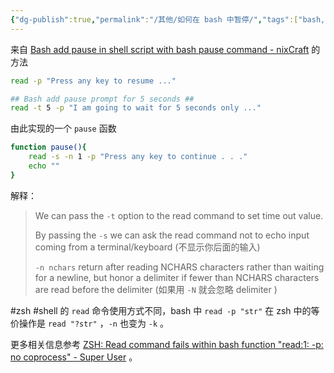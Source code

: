 ```yaml
---
{"dg-publish":true,"permalink":"/其他/如何在 bash 中暂停/","tags":["bash, shell"]}
---
```



来自 [Bash add pause in shell script with bash pause command - nixCraft](https://www.cyberciti.biz/tips/linux-unix-pause-command.html) 的方法

```bash
read -p "Press any key to resume ..."

## Bash add pause prompt for 5 seconds ##
read -t 5 -p "I am going to wait for 5 seconds only ..."
```

由此实现的一个 `pause` 函数

```bash
function pause(){
	read -s -n 1 -p "Press any key to continue . . ."
	echo ""
}
```

解释：

> We can pass the `-t` option to the read command to set time out value.
> 
> By passing the `-s` we can ask the read command not to echo input coming from a terminal/keyboard (不显示你后面的输入)
> 
> `-n nchars`  return after reading NCHARS characters rather than waiting for a newline, but honor a delimiter if fewer than NCHARS characters are read before the delimiter (如果用 `-N` 就会忽略 delimiter )

#zsh #shell 的 `read` 命令使用方式不同，bash 中 `read -p "str"` 在 zsh 中的等价操作是 `read "?str"` ，`-n` 也变为 `-k` 。

更多相关信息参考 [ZSH: Read command fails within bash function "read:1: -p: no coprocess" - Super User](https://superuser.com/a/556006) 。